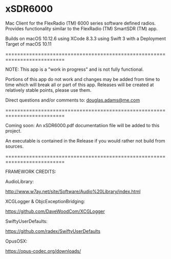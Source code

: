 # xSDR6000
Mac Client for the FlexRadio (TM) 6000 series software defined radios. 
Provides functionality similar to the FlexRadio (TM) SmartSDR (TM) app.

Builds on macOS 10.12.6 using XCode 8.3.3 using Swift 3 with a Deployment 
Target of macOS 10.11

==========================================================================

NOTE: This app is a "work in progress" and is not fully functional.

Portions of this app do not work and changes may be added from time to time
which will break all or part of this app. Releases will be created at
relatively stable points, please use them.

Direct questions and/or comments to:  douglas.adams@me.com

==========================================================================

Coming soon: An xSDR6000.pdf documentatiion file will be added to this
project.

An executable is contained in the Release if you would rather not build
from sources.

==========================================================================

FRAMEWORK CREDITS:

AudioLibrary: 

http://www.w7ay.net/site/Software/Audio%20Library/index.html

XCGLogger & ObjcExceptionBridging:

https://github.com/DaveWoodCom/XCGLogger

SwiftyUserDefaults:

https://github.com/radex/SwiftyUserDefaults

OpusOSX:

https://opus-codec.org/downloads/
